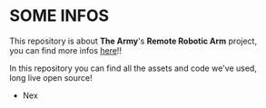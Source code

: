 # SOME INFOS
This repository is about **The Army**'s **Remote Robotic Arm** project,<br>
you can find more infos [here](https://the-army-hope.github.io/)!!

In this repository you can find all the assets and code we've used,<br>
long live open source!<br>
- Nex